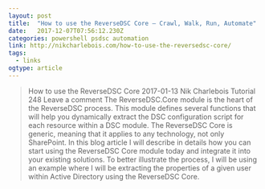```yaml
---
layout: post 
title:  "How to use the ReverseDSC Core – Crawl, Walk, Run, Automate" 
date:   2017-12-07T07:56:12.230Z 
categories: powershell psdsc automation
link: http://nikcharlebois.com/how-to-use-the-reversedsc-core/ 
tags:
  - links
ogtype: article 
---
```


> How to use the ReverseDSC Core
 2017-01-13  Nik Charlebois	 Tutorial  248 Leave a comment
The ReverseDSC.Core module is the heart of the ReverseDSC process. This module defines several functions that will help you dynamically extract the DSC configuration script for each resource within a DSC module. The ReverseDSC Core is generic, meaning that it applies to any technology, not only SharePoint. In this blog article I will describe in details how you can start using the ReverseDSC Core module today and integrate it into your existing solutions. To better illustrate the process, I will be using an example where I will be extracting the properties of a given user within Active Directory using the ReverseDSC Core.